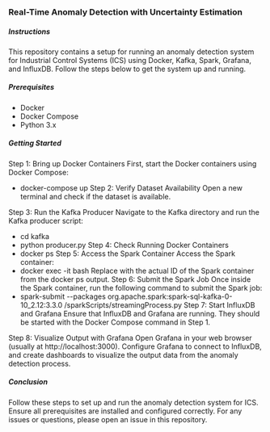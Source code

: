 ### Real-Time Anomaly Detection with Uncertainty Estimation 


##### Instructions
This repository contains a setup for running an anomaly detection system for Industrial Control Systems (ICS) using Docker, Kafka, Spark, Grafana, and InfluxDB. 
Follow the steps below to get the system up and running. 
##### Prerequisites
- Docker
- Docker Compose
- Python 3.x 
##### Getting Started 
Step 1: Bring up Docker Containers
First, start the Docker containers using Docker Compose: 
   - docker-compose up
Step 2: Verify Dataset Availability 
Open a new terminal and check if the dataset is available.

Step 3: Run the Kafka Producer
Navigate to the Kafka directory and run the Kafka producer script:  
   - cd kafka
   - python producer.py
Step 4: Check Running Docker Containers
   - docker ps
Step 5: Access the Spark Container
Access the Spark container:
   - docker exec -it <SparkContainerID> bash
 Replace <SparkContainerID> with the actual ID of the Spark container from the docker ps output.
Step 6: Submit the Spark Job
Once inside the Spark container, run the following command to submit the Spark job:
  - spark-submit --packages org.apache.spark:spark-sql-kafka-0-10_2.12:3.3.0 /sparkScripts/streamingProcess.py
Step 7: Start InfluxDB and Grafana
Ensure that InfluxDB and Grafana are running. They should be started with the Docker Compose command in Step 1.

Step 8: Visualize Output with Grafana
Open Grafana in your web browser (usually at http://localhost:3000). Configure Grafana to connect to InfluxDB, and create dashboards to visualize the output data from the anomaly detection process. 
##### Conclusion
Follow these steps to set up and run the anomaly detection system for ICS. Ensure all prerequisites are installed and configured correctly. For any issues or questions, please open an issue in this repository. 
